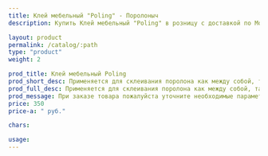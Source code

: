 ```yaml
---
title: Клей мебельный "Poling" - Поролоныч
description: Купить Клей мебельный "Poling" в розницу с доставкой по Москве.

layout: product
permalink: /catalog/:path
type: "product"
weight: 2

prod_title: Клей мебельный Poling
prod_short_desc: Применяется для склеивания поролона как между собой, так и для склеивания с деревом, тканью, кожей и т.д.
prod_full_desc: Применяется для склеивания поролона как между собой, так и для склеивания с деревом, тканью, кожей и т.д.
prod_message: При заказе товара пожалуйста уточните необходимые параметры (количество).
price: 350
price-a: " руб."

chars:

usage:
---
```



